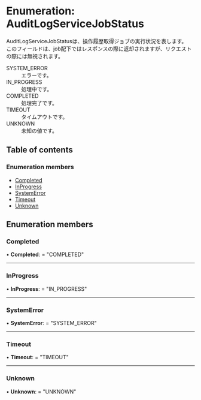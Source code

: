 # Enumeration: AuditLogServiceJobStatus


<div lang=\"ja\">AuditLogServiceJobStatusは、操作履歴取得ジョブの実行状況を表します。<br> このフィールドは、job配下ではレスポンスの際に返却されますが、リクエストの際には無視されます。</div>  <dl class=term>   <dt class=\"term__item\">SYSTEM_ERROR</dt>   <dd class=\"term__desc\"><span lang=\"ja\">エラーです。</span></dd>   <dt class=\"term__item\">IN_PROGRESS</dt>   <dd class=\"term__desc\"><span lang=\"ja\">処理中です。</span></dd>   <dt class=\"term__item\">COMPLETED</dt>   <dd class=\"term__desc\"><span lang=\"ja\">処理完了です。</span></dd>   <dt class=\"term__item\">TIMEOUT</dt>   <dd class=\"term__desc\"><span lang=\"ja\">タイムアウトです。</span></dd>   <dt class=\"term__item\">UNKNOWN</dt>   <dd class=\"term__desc\"><span lang=\"ja\">未知の値です。</span></dd> </dl>

## Table of contents

### Enumeration members

- [Completed](auditlogservicejobstatus.md#completed)
- [InProgress](auditlogservicejobstatus.md#inprogress)
- [SystemError](auditlogservicejobstatus.md#systemerror)
- [Timeout](auditlogservicejobstatus.md#timeout)
- [Unknown](auditlogservicejobstatus.md#unknown)

## Enumeration members

### Completed

• **Completed**: = "COMPLETED"

___

### InProgress

• **InProgress**: = "IN\_PROGRESS"

___

### SystemError

• **SystemError**: = "SYSTEM\_ERROR"

___

### Timeout

• **Timeout**: = "TIMEOUT"

___

### Unknown

• **Unknown**: = "UNKNOWN"
